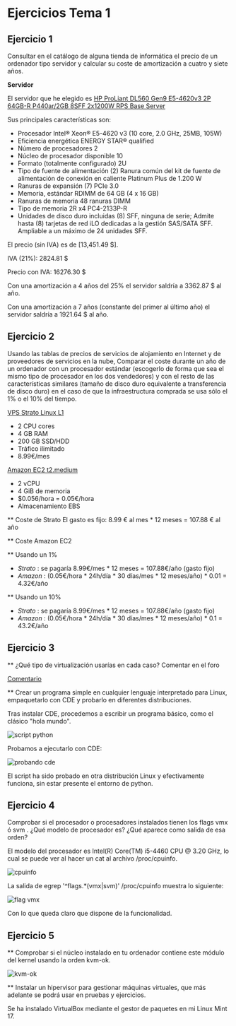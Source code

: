 # Ejercicios Tema 1
  
## Ejercicio 1
 
Consultar en el catálogo de alguna tienda de informática el precio de un ordenador tipo servidor y calcular su coste de amortización a cuatro y siete años.

**Servidor**

El servidor que he elegido es [HP ProLiant DL560 Gen9 E5-4620v3 2P 64GB-R P440ar/2GB 8SFF 2x1200W RPS Base Server](http://www8.hp.com/us/en/products/proliant-servers/product-detail.html?oid=8283795)


Sus principales características son:

 * Procesador
	Intel® Xeon® E5-4620 v3 (10 core, 2.0 GHz, 25MB, 105W)
 * Eficiencia energética
	ENERGY STAR® qualified
 * Número de procesadores
	2
 * Núcleo de procesador disponible
	10
 * Formato (totalmente configurado)
	2U
 * Tipo de fuente de alimentación
	(2) Ranura común del kit de fuente de alimentación de conexión en caliente Platinum Plus de 1.200 W
 * Ranuras de expansión
	(7) PCIe 3.0
 * Memoria, estándar
	RDIMM de 64 GB (4 x 16 GB)
 * Ranuras de memoria
	48 ranuras DIMM
 * Tipo de memoria
	2R x4 PC4-2133P-R
 * Unidades de disco duro incluidas
	(8) SFF, ninguna de serie; Admite hasta (8) tarjetas de red iLO dedicadas a la gestión SAS/SATA SFF. Ampliable a un máximo de 24 unidades SFF.

El precio (sin IVA) es de [13,451.49 $].

IVA (21%): 2824.81 $

Precio con IVA: 16276.30 $

Con una amortización a 4 años del 25% el servidor saldría a 3362.87 $ al año.

Con una amortización a 7 años (constante del primer al último año) el servidor saldría a 1921.64 $ al año.

## Ejercicio 2

Usando las tablas de precios de servicios de alojamiento en Internet y de proveedores de servicios en la nube, Comparar el coste durante un año de un ordenador con un procesador estándar (escogerlo de forma que sea el mismo tipo de procesador en los dos vendedores) y con el resto de las características similares (tamaño de disco duro equivalente a transferencia de disco duro) en el caso de que la infraestructura comprada se usa sólo el 1% o el 10% del tiempo.

[VPS Strato Linux L1](https://www.strato.es/vps-linux/)
* 2 CPU cores
* 4 GB RAM
* 200 GB SSD/HDD
* Tráfico ilimitado
* 8.99€/mes

[Amazon EC2 t2.medium](http://aws.amazon.com/es/ec2/pricing/)
* 2 vCPU
* 4 GiB de memoria
* $0.056/hora = 0.05€/hora
* Almacenamiento EBS


** Coste de Strato
 El gasto es fijo: 8.99 € al mes * 12 meses = 107.88 € al año

** Coste Amazon EC2

** Usando un 1%
+ *Strato* : se pagaría 8.99€/mes * 12 meses = 107.88€/año (gasto fijo)
+ *Amazon* : (0.05€/hora * 24h/día * 30 días/mes * 12 meses/año) * 0.01 = 4.32€/año

** Usando un 10%
+ *Strato* : se pagaría 8.99€/mes * 12 meses = 107.88€/año (gasto fijo)
+ *Amazon* : (0.05€/hora * 24h/día * 30 días/mes * 12 meses/año) * 0.1 = 43.2€/año
 
## Ejercicio 3

** ¿Qué tipo de virtualización usarías en cada caso? Comentar en el foro

[Comentario](https://github.com/JJ/IV-2015-16/issues/1#issuecomment-146032513)

** Crear un programa simple en cualquier lenguaje interpretado para Linux, empaquetarlo con CDE y probarlo en diferentes distribuciones.

Tras instalar CDE, procedemos a escribir un programa básico, como el clásico "hola mundo".

![script python](http://i.imgur.com/zwqVFOs.png)

Probamos a ejecutarlo con CDE:

![probando cde](http://i.imgur.com/l2F5ZeQ.png)

El script ha sido probado en otra distribución Linux y efectivamente funciona, sin estar presente el entorno de python.

## Ejercicio 4

Comprobar si el procesador o procesadores instalados tienen los flags vmx ó svm . ¿Qué modelo de procesador es? ¿Qué aparece como salida de esa orden?

El modelo del procesador es Intel(R) Core(TM) i5-4460 CPU @ 3.20 GHz, lo cual se puede ver al hacer un cat al archivo /proc/cpuinfo.

![cpuinfo](http://i.imgur.com/2O28JVk.png)

La salida de egrep '^flags.*(vmx|svm)' /proc/cpuinfo muestra lo siguiente:

![flag vmx](http://i.imgur.com/Jg5zPt2.png)

Con lo que queda claro que dispone de la funcionalidad.

## Ejercicio 5

** Comprobar si el núcleo instalado en tu ordenador contiene este módulo del kernel usando la orden kvm-ok.

![kvm-ok](http://i.imgur.com/8cDNCcN.png)

** Instalar un hipervisor para gestionar máquinas virtuales, que más adelante se podrá usar en pruebas y ejercicios.

Se ha instalado VirtualBox mediante el gestor de paquetes en mi Linux Mint 17.


